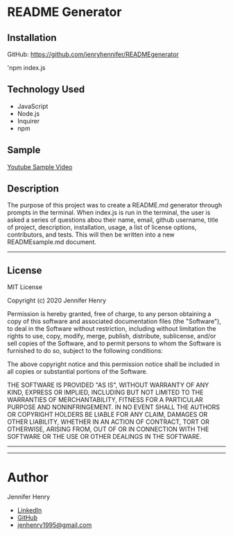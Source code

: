 # README Generator

## Installation 

GitHub: https://github.com/jenryhennifer/READMEgenerator

'npm index.js 

## Technology Used

* JavaScript
* Node.js
* Inquirer
* npm

## Sample

[Youtube Sample Video](https://youtu.be/WmI48GBTX4k)


##  Description

The purpose of this project was to create a README.md generator through prompts in the terminal. When index.js is run in the terminal, the user is asked a series of questions abou their name, email, github username, title of project, description, installation, usage, a list of license options, contributors, and tests. This will then be written into a new READMEsample.md document. 

<hr>

## License

MIT License

Copyright (c) 2020 Jennifer Henry

Permission is hereby granted, free of charge, to any person obtaining a copy of this software and associated documentation files (the "Software"), to deal in the Software without restriction, including without limitation the rights to use, copy, modify, merge, publish, distribute, sublicense, and/or sell copies of the Software, and to permit persons to whom the Software is furnished to do so, subject to the following conditions:

The above copyright notice and this permission notice shall be included in all copies or substantial portions of the Software.

THE SOFTWARE IS PROVIDED "AS IS", WITHOUT WARRANTY OF ANY KIND, EXPRESS OR IMPLIED, INCLUDING BUT NOT LIMITED TO THE WARRANTIES OF MERCHANTABILITY, FITNESS FOR A PARTICULAR PURPOSE AND NONINFRINGEMENT. IN NO EVENT SHALL THE AUTHORS OR COPYRIGHT HOLDERS BE LIABLE FOR ANY CLAIM, DAMAGES OR OTHER LIABILITY, WHETHER IN AN ACTION OF CONTRACT, TORT OR OTHERWISE, ARISING FROM, OUT OF OR IN CONNECTION WITH THE SOFTWARE OR THE USE OR OTHER DEALINGS IN THE SOFTWARE.

<hr />
<hr />

# Author

Jennifer Henry

* [LinkedIn](https://www.linkedin.com/in/jennifer-henry-4a540a149/)
* [GitHub](https://github.com/jenryhennifer)
* jenhenry1995@gmail.com


